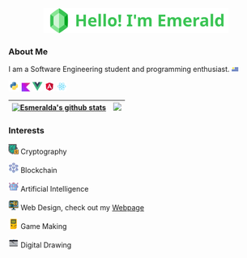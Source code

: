 <p align="center"><a href="https://esmegl.github.io/software-portfolio"><img height=50 alt="Presentation" src="./assets/logo.svg" /></a></p>


### About Me
I am a Software Engineering student and programming enthusiast. <img height=10 alt="Presentation" src="./assets/uy_flag.svg" />

<code><img height="22" alt="python" src="https://raw.githubusercontent.com/github/explore/80688e429a7d4ef2fca1e82350fe8e3517d3494d/topics/python/python.png"></code>
<code><img height="17" alt="kotlin" src="https://raw.githubusercontent.com/github/explore/80688e429a7d4ef2fca1e82350fe8e3517d3494d/topics/kotlin/kotlin.png"></code>
<code><img height="20" alt="nodejs" src="https://raw.githubusercontent.com/github/explore/80688e429a7d4ef2fca1e82350fe8e3517d3494d/topics/vue/vue.png"></code>
<code><img height="20" alt="angular" src="https://raw.githubusercontent.com/github/explore/5c058a388828bb5fde0bcafd4bc867b5bb3f26f3/topics/angular/angular.png"></code>
<code><img height="20" alt="react" src="https://raw.githubusercontent.com/github/explore/80688e429a7d4ef2fca1e82350fe8e3517d3494d/topics/react/react.png"></code>
  

| <a href="https://github.com/anuraghazra/github-readme-stats"><img src="https://github-readme-stats.vercel.app/api?username=esmegl&show_icons=true&rank_icon=github&themes=tokyonight&hide=issues&show=prs_merged,prs_merged_percentage&include_all_commits=true&theme=tokyonight&hide_border=true" alt="Esmeralda's github stats" /></a> | <a href="https://github.com/anuraghazra/github-readme-stats"><img src="https://github-readme-stats.vercel.app/api/top-langs/?username=esmegl&layout=compact&theme=tokyonight&hide_border=true" /></a> |
| ------------- | ------------- |

### Interests

<img height=20 alt="Cryptography" src="./assets/cryptography.png"> Cryptography </img>

<img height=20 alt="Blockchain" src="./assets/blockchain.svg"> Blockchain</img>

<img height=20 alt="Artificial Intelligence" src="./assets/ai.png"> Artificial Intelligence</img>

<img height=20 alt="Web Design" src="./assets/web_design.png"> Web Design, check out my [Webpage](https://esmegl.github.io/software-portfolio) </img>

<img height=20 alt="Game Making" src="./assets/game.svg"> Game Making </img>

<img height=20 alt="Digital Drawing" src="./assets/ilustration.svg"> Digital Drawing </img>
